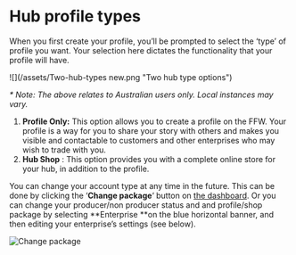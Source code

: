 # Hub profile types

When you first create your profile, you’ll be prompted to select the ‘type’ of profile you want. Your selection here dictates the functionality that your profile will have.

![](/assets/Two-hub-types new.png "Two hub type options")

_\* Note: The above relates to Australian users only. Local instances may vary._

1. **Profile Only:**
    This option allows you to create a profile on the FFW. Your profile is a way for you to share your story with others and makes you visible and contactable to customers and other enterprises who may wish to trade with you.
2. **Hub Shop**
   : This option provides you with a complete online store for your hub, in addition to the profile.

You can change your account type at any time in the future. This can be done by clicking the ‘**Change package**‘ button on [the dashboard](/the-dashboard.md). Or you can change your producer/non producer status and and profile/shop package by selecting **Enterprise **on the blue horizontal banner, and then editing your enterprise’s settings \(see below\).

![](https://openfoodnetwork.org/wp-content/uploads/2015/05/Change-package.png "Change package")

